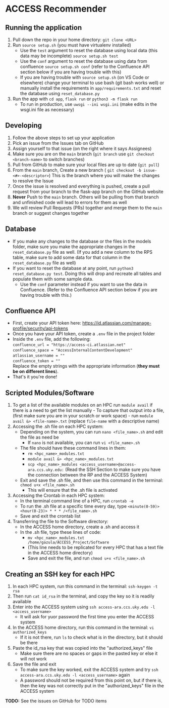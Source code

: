 # ACCESS Recommender
## Running the application
1. Pull down the repo in your home directory: ```git clone <URL>```
2. Run ```source setup.sh``` (you must have virtualenv installed)
    - Use the `test` argument to reset the database using local data (this data may be incomplete) `source setup.sh test`
    - Use the `conf` argument to reset the database using data from confluence `source setup.sh conf` (refer to the Confluence API section below if you are having trouble with this)
    - If you are having trouble with `source setup.sh` (on VS Code or elsewhere) 
    change your terminal to use bash (git bash works well) or manually install the requirements in `app/requirements.txt`
    and reset the database using `reset_database.py`
3. Run the app with  `cd app`, ```flask run``` or ```python3 -m flask run```
    - To run in production, use `uwsgi --ini wsgi.ini` (make edits in the wsgi.ini file as necessary)

## Developing
1. Follow the above steps to set up your application
2. Pick an issue from the Issues tab on GitHub 
3. Assign yourself to that issue (on the right where it says Assignees)
4. Make sure you are on the `main` branch (```git branch``` use ```git checkout <branch-name>``` to switch branches)
5. Pull from GitHub to make sure your local files are up to date (```git pull```)
6. From the `main` branch, Create a new branch ( ```git checkout -b issue-<#>-<descriptor>```)
    This is the branch where you will make the changes to resolve the Issue
7. Once the issue is resolved and everything is pushed, create a pull request from your branch to the flask-app branch on the GitHub website
8. **Never** Push to the `main` branch. Others will be pulling from that branch and unfinished
    code will lead to errors for them as well
9. We will review Pull Requests (PRs) together and merge them to the `main` branch or suggest changes together

## Database
- If you make any changes to the database or the files in the models folder, make sure you make the appropriate changes in the
    ```reset_database.py``` file as well. (If you add a new column to the RPS table, 
    make sure to add some data for that column in the ```reset_database.py``` file as well)
- If you want to reset the database at any point, run ```python3 reset_database.py test```.
    Doing this will drop and recreate all tables and populate them with some sample data.
    - Use the `conf` parameter instead if you want to use the data in Confluence. (Refer to the Confluence API
    section below if you are having trouble with this.)

## Confluence API
- First, create your API token here: https://id.atlassian.com/manage-profile/security/api-tokens
- Once you have your API token, create a `.env` file in the project folder
- Inside the `.env` file, add the following:  
    `confluence_url = "https://access-ci.atlassian.net"`  
    `confluence_space = "AccessInternalContentDevelopment"`  
    `atlassian_username = ""`  
    `confluence_token = ""`  
    Replace the empty strings with the appropriate information (**they must be on different lines**).
- That's it you're done!  

## Scripted Modules/Software
1. To get a list of the available modules on an HPC run `module avail` if there is a need to get the list manually
       - To capture that output into a file, (first make sure you are in your scratch or work space)
       - run  `module avail &> <file-name>.txt` (replace `file-name` with a descriptive name)
2. Accessing the .sh file on each HPC system:
    - Depending on the system, you can run `nano <file_name>.sh` and edit the file as need be
      - If `nano` is not available, you can run `vi <file_name>.sh`
    - The file should have these command lines in them:
      - `rm <hpc_name>_modules.txt`
      - `module avail &> <hpc_name>_modules.txt`
      - `scp <hpc_name>_modules <access_username>@access-ara.ccs.uky.edu:` (Read the SSH Section to make sure you have the connection between the RP and the ACCESS System)
    - Exit and save the .sh file, and then use this command in the terminal: `chmod u+x <file_name>.sh`
      - This will ensure that the .sh file is activated
3. Accessing the Crontab in each HPC system:
    - In the terminal command line of a HPC, run `crontab -e`
    - To run the .sh file at a specific time every day, type `<minute(0-59)> <hour(0-23)> * * * /<file_name>.sh`
    - Save and exit the crontab list
4. Transferring the file to the Software directory:
    - In the ACCESS home directory, create a .sh and access it
    - In the .sh file, type these lines of code:
        - `mv <hpc_name>_modules.txt /home/gazula/ACCESS_Project/Software`
        - (This line needs to be replicated for every HPC that has a text file in the ACCESS home directory)
        - Save and exit the file, and run `chmod u+x <file_name>.sh`

## Creating an SSH key for each HPC
1. In each HPC system, run this command in the terminal: `ssh-keygen -t rsa`
2. Then run `cat id_rsa` in the terminal, and copy the key so it is readily available
3. Enter into the ACCESS system using `ssh access-ara.ccs.uky.edu -l <access_username>`
    - It will ask for yuor password the first time you enter the ACCESS system
4. In the ACCESS home directory, run this command in the terminal: `vi authorized_keys`
    - If it is not there, run `ls` to check what is in the directory, but it should be there
5. Paste the id_rsa key that was copied into the "authorized_keys" file
    - Make sure there are no spaces or gaps in the pasted key or else it will not work
6. Save the file and exit
    - To make sure the key worked, exit the ACCESS system and try `ssh access-ara.ccs.uky.edu -l <access_username>` again
    - A password should not be required from this point on, but if there is, then the key was not correctly put in the "authorized_keys" file in the ACCESS system

**TODO:**
See the issues on GitHub for TODO items
